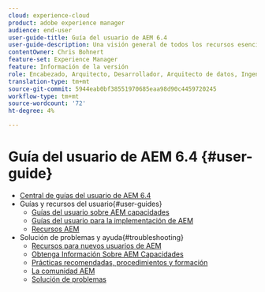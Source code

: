 ```yaml
---
cloud: experience-cloud
product: adobe experience manager
audience: end-user
user-guide-title: Guía del usuario de AEM 6.4
user-guide-description: Una visión general de todos los recursos esenciales para comprender, instalar, administrar y usar AEM 6.4.
contentOwner: Chris Bohnert
feature-set: Experience Manager
feature: Información de la versión
role: Encabezado, Arquitecto, Desarrollador, Arquitecto de datos, Ingeniero de datos, Administrador, Profesional de negocios
translation-type: tm+mt
source-git-commit: 5944eab0bf38551970685eaa98d90c4459720245
workflow-type: tm+mt
source-wordcount: '72'
ht-degree: 4%

---
```



# Guía del usuario de AEM 6.4 {#user-guide}

+ [Central de guías del usuario de AEM 6.4](home.md)
+ Guías y recursos del usuario{#user-guides}
   + [Guías del usuario sobre AEM capacidades](capabilities.md)
   + [Guías del usuario para la implementación de AEM](implementation.md)
   + [Recursos AEM](resources.md)
+ Solución de problemas y ayuda{#troubleshooting}
   + [Recursos para nuevos usuarios de AEM](new.md)
   + [Obtenga Información Sobre AEM Capacidades](learn.md)
   + [Prácticas recomendadas, procedimientos y formación](best-practice.md)
   + [La comunidad AEM](community.md)
   + [Solución de problemas](troubleshooting.md)
